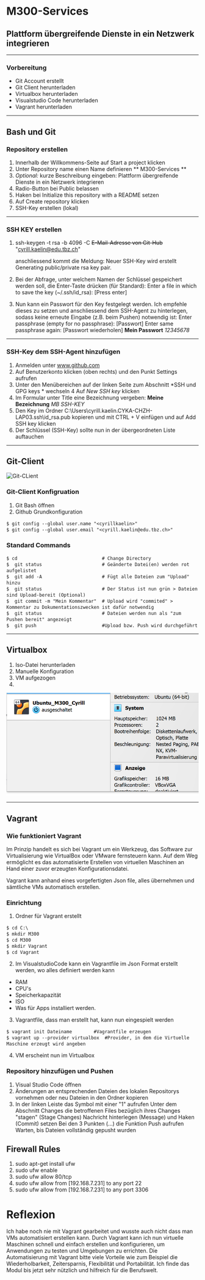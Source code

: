 # M300-Services #
## Plattform übergreifende Dienste in ein Netzwerk integrieren ##
***
### Vorbereitung ###
- Git Account erstellt
- Git Client herunterladen
- Virtualbox herunterladen
- Visualstudio Code herunterladen
- Vagrant herunterladen
***
## Bash und Git ##
### Repository erstellen ###
1. Innerhalb der Willkommens-Seite auf Start a project klicken
2. Unter Repository name einen Name definieren ** M300-Services **
3. *Optional:* kurze Beschreibung eingeben: Plattform übergreifende Dienste in ein Netzwerk integrieren
4. Radio-Button bei Public belassen
5. Haken bei Initialize this repository with a README setzen
6. Auf Create repository klicken
7. SSH-Key erstellen (lokal)
***
### SSH KEY erstellen ###
1. ssh-keygen -t rsa -b 4096 -C ~~E-Mail-Adresse von Git-Hub~~ "cyrill.kaelin@edu.tbz.ch"
  
   anschliessend kommt die Meldung: Neuer SSH-Key wird erstellt Generating public/private rsa key pair.
2. Bei der Abfrage, unter welchem Namen der Schlüssel gespeichert werden soll, die Enter-Taste drücken (für Standard):
   Enter a file in which to save the key (~/.ssh/id_rsa): [Press enter]
3. Nun kann ein Passwort für den Key festgelegt werden. Ich empfehle dieses zu setzen und anschliessend dem SSH-Agent zu hinterlegen, 
   sodass keine erneute Eingabe     (z.B. beim Pushen) notwendig ist:
   Enter passphrase (empty for no passphrase): [Passwort] 
   Enter same passphrase again: [Passwort wiederholen]
  **Mein Passwort** *12345678*
  ***
### SSH-Key dem SSH-Agent hinzufügen ###

1. Anmelden unter www.github.com
2. Auf Benutzerkonto klicken (oben rechts) und den Punkt Settings aufrufen
3. Unter den Menübereichen auf der linken Seite zum Abschnitt *SSH und GPG keys * wechseln
4  Auf *New SSH key* klicken
5. Im Formular unter Title eine Bezeichnung vergeben: **Meine Bezeichnung**  *MB SSH-KEY*
6. Den Key im Ordner C:\Users\cyrill.kaelin.CYKA-CHZH-LAP03\.ssh\id_rsa.pub kopieren und mit CTRL + V einfügen und auf Add SSH key klicken
7. Der Schlüssel (SSH-Key) sollte nun in der übergeordneten Liste auftauchen
***
## Git-Client ##
![Git-CLient](https://github.com/mc-b/M300/raw/master/images/Git_36x36.png)

### Git-Client Konfigruation ###
1. Git Bash öffnen
2. Github Grundkonfiguration
```
$ git config --global user.name "<cyrillkaelin>"
$ git config --global user.email "<cyrill.kaelin@edu.tbz.ch>" 
```
### Standard Commands
```
$ cd                               # Change Directory
$  git status                      # Geänderte Datei(en) werden rot aufgelistet
$  git add -A                      # Fügt alle Dateien zum "Upload" hinzu
$  git status                      # Der Status ist nun grün > Dateien sind Upload-bereit (Optional) 
$  git commit -m "Mein Kommentar"  # Upload wird "commited" > Kommentar zu Dokumentationszwecken ist dafür notwendig
$  git status                      # Dateien werden nun als "zum Pushen bereit" angezeigt
$  git push                        #Upload bzw. Push wird durchgeführt
```
***
## Virtualbox ##
1. Iso-Datei herunterladen
2. Manuelle Konfiguration
3. VM aufgezogen
4. 
![Ubuntu VM](https://github.com/cyrillkaelin/M300-Services/blob/main/Bilder/Virtualbox_ubuntu.png)
***
## Vagrant ##
### Wie funktioniert Vagrant ###
Im Prinzip handelt es sich bei Vagrant um ein Werkzeug, das Software zur Virtualisierung wie VirtualBox oder VMware fernsteuern kann. Auf dem Weg ermöglicht es das automatisierte Erstellen von virtuellen Maschinen an Hand einer zuvor erzeugten Konfigurationsdatei.

Vagrant kann anhand eines vorgefertigten Json file, alles übernehmen und sämtliche VMs automatisch erstellen.

### Einrichtung ###
1. Ordner für Vagrant erstellt
```
$ cd C:\
$ mkdir M300
$ cd M300
$ mkdir Vagrant
$ cd Vagrant
```
2. Im VisualstudioCode kann ein Vagrantfile im Json Format erstellt werden, wo alles definiert werden kann
- RAM
- CPU's
- Speicherkapazität
- ISO
- Was für Apps installiert werden.

3. Vagrantfile, dass man erstellt hat, kann nun eingespielt werden
```
$ vagrant init Dateiname        #Vagrantfile erzeugen
$ vagrant up --provider virtualbox  #Provider, in dem die Virtuelle Maschine erzeugt wird angeben  
```
4. VM erscheint nun im Virtualbox

### Repository hinzufügen und Pushen ###
1. Visual Studio Code öffnen
2. Änderungen an entsprechenden Dateien des lokalen Repositorys vornehmen oder neu Dateien in den Ordner kopieren
3. In der linken Leiste das Symbol mit einer "1" aufrufen
Unter dem Abschnitt Changes die betroffenen Files bezüglich ihres Changes "stagen" (Stage Changes)
Nachricht hinterlegen (Message) und Haken (Commit) setzen
Bei den 3 Punkten (...) die Funktion Push aufrufen
Warten, bis Dateien vollständig gepusht wurden

## Firewall Rules ##
1. sudo apt-get install ufw
2.  sudo ufw enable
3.  sudo ufw allow 80/tcp
4.  sudo ufw allow from [192.168.7.231] to any port 22
5.  sudo ufw allow from [192.168.7.231] to any port 3306
# Reflexion #
Ich habe noch nie mit Vagrant gearbeitet und wusste auch nicht dass man VMs automatisiert erstellen kann.
Durch Vagrant kann ich nun virtuelle Maschinen schnell und einfach erstellen und konfigurieren, um Anwendungen zu testen und Umgebungen zu errichten.
Die Automatisierung mit Vagrant bitte viele Vorteile wie zum Beispiel die Wiederholbarkeit, Zeitersparnis, Flexibilität und Portabilität.
Ich finde das Modul bis jetzt sehr nützlich und hilfreich für die Berufswelt.
